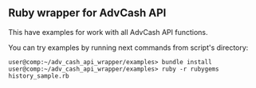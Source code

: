 ## Ruby wrapper for AdvCash API

This have examples for work with all AdvCash API functions.

You can try examples by running next commands from script's directory:

    user@comp:~/adv_cash_api_wrapper/examples> bundle install
    user@comp:~/adv_cash_api_wrapper/examples> ruby -r rubygems history_sample.rb
